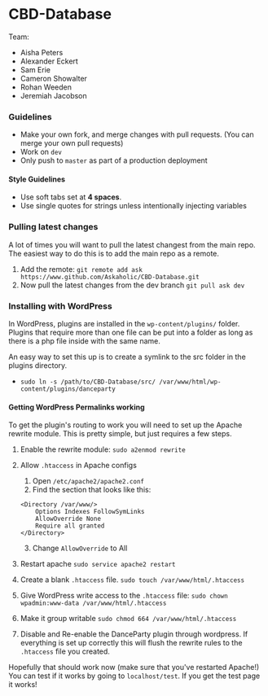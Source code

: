 # CBD-Database

Team:
* Aisha Peters
* Alexander Eckert
* Sam Erie
* Cameron Showalter
* Rohan Weeden
* Jeremiah Jacobson

### Guidelines

- Make your own fork, and merge changes with pull requests. (You can merge your own pull requests)
- Work on `dev`
- Only push to `master` as part of a production deployment

#### Style Guidelines
- Use soft tabs set at **4 spaces**.
- Use single quotes for strings unless intentionally injecting variables

### Pulling latest changes
A lot of times you will want to pull the latest changest from the main repo. The easiest way to do
this is to add the main repo as a remote.
1. Add the remote: `git remote add ask https://www.github.com/Askaholic/CBD-Database.git`
2. Now pull the latest changes from the dev branch `git pull ask dev`

### Installing with WordPress

In WordPress, plugins are installed in the `wp-content/plugins/` folder. Plugins
that require more than one file can be put into a folder as long as there is
a php file inside with the same name.

An easy way to set this up is to create a symlink to the src folder in the
plugins directory.
- `sudo ln -s /path/to/CBD-Database/src/ /var/www/html/wp-content/plugins/danceparty `

#### Getting WordPress Permalinks working

To get the plugin's routing to work you will need to set up the Apache rewrite
module. This is pretty simple, but just requires a few steps.

1. Enable the rewrite module: `sudo a2enmod rewrite`
2. Allow `.htaccess` in Apache configs
    1. Open `/etc/apache2/apache2.conf`
    2. Find the section that looks like this:
    ```
    <Directory /var/www/>
        Options Indexes FollowSymLinks
        AllowOverride None
        Require all granted
    </Directory>
    ```
    3. Change `AllowOverride` to All

3. Restart apache `sudo service apache2 restart`
4. Create a blank `.htaccess` file. `sudo touch /var/www/html/.htaccess`
5. Give WordPress write access to the `.htaccess` file: `sudo chown wpadmin:www-data /var/www/html/.htaccess`
6. Make it group writable `sudo chmod 664 /var/www/html/.htaccess`
7. Disable and Re-enable the DanceParty plugin through wordpress. If everything
  is set up correctly this will flush the rewrite rules to the `.htaccess` file
  you created.

Hopefully that should work now (make sure that you've restarted Apache!)
You can test if it works by going to `localhost/test`. If you get the test page
it works!
